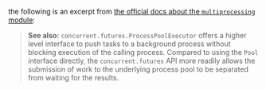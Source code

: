 the following is an excerpt from [the official docs about the `multiprocessing` module](
    https://docs.python.org/3/library/multiprocessing.html#module-multiprocessing
):
> <b>See also:</b>
> `concurrent.futures.ProcessPoolExecutor` offers
> a higher level interface to push tasks
> to a background process
> without blocking execution of the calling process.
> Compared to using the `Pool` interface directly,
> the `concurrent.futures` API more readily allows
> the submission of work to the underlying process pool
> to be separated from
> waiting for the results.
